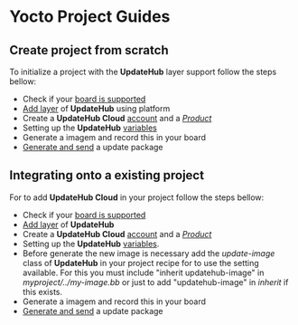 # Yocto Project Guides

## Create project from scratch

To initialize a project with the **UpdateHub** layer support follow the steps bellow:

* Check if your [board is supported](../yocto-project-reference/#supported-version)
* [Add  layer](../yocto-project-reference/#using-updatehub-platform) of **UpdateHub** using platform
* Create a **UpdateHub Cloud** [account](https://auth.updatehub.io/auth/login/) and a [*Product*](../updatehub-cloud/#product) 
* Setting up the **UpdateHub** [variables](../yocto-project-reference/#configurating-updatehub-variables)
* Generate a imagem and record this in your board
* [Generate and send](../yocto-project-reference/#pushing-an-update-package) a update package

## Integrating onto a existing project

For to add **UpdateHub Cloud** in your project follow the steps bellow:

* Check if your [board is supported](../yocto-project-reference/#supported-version)
* [Add  layer](../yocto-project-reference/#adding-layer-to-your-project) of **UpdateHub**
* Create a **UpdateHub Cloud** [account](https://auth.updatehub.io/auth/login/)
 and a [*Product*](../updatehub-cloud/#product) 
* Setting up the **UpdateHub** [variables](../yocto-project-reference/#configurating-updatehub-variables). 
* Before generate the new image is necessary add the *update-image* class of **UpdateHub** in your project recipe for to use the setting available. For this you must include "inherit updatehub-image" in *myproject/../my-image.bb* or just to add "updatehub-image" in *inherit* if this exists.  
* Generate a imagem and record this in your board
* [Generate and send](../yocto-project-reference/#pushing-an-update-package) a update package